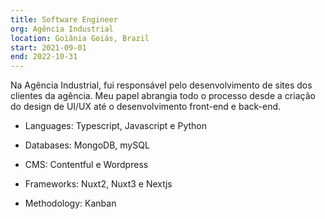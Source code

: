 ```yaml
---
title: Software Engineer
org: Agência Industrial
location: Goiânia Goiás, Brazil
start: 2021-09-01
end: 2022-10-31
---
```


Na Agência Industrial, fui responsável pelo desenvolvimento de sites
dos clientes da agência. Meu papel abrangia
todo o processo desde a criação do design de UI/UX até o
desenvolvimento front-end e back-end.

- Languages: Typescript, Javascript e Python

- Databases: MongoDB, mySQL

- CMS: Contentful e Wordpress

- Frameworks: Nuxt2, Nuxt3 e Nextjs

- Methodology: Kanban
